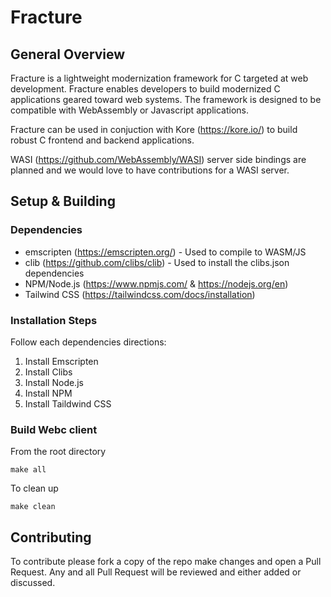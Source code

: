 # Fracture
## General Overview

Fracture is a lightweight modernization framework for C targeted at web development. Fracture enables developers to build modernized C applications geared toward web systems. The framework is designed to be compatible with WebAssembly or Javascript applications.

Fracture can be used in conjuction with Kore (https://kore.io/) to build robust C frontend and backend applications.

WASI (https://github.com/WebAssembly/WASI) server side bindings are planned and we would love to have contributions for a WASI server.

## Setup & Building
### Dependencies
- emscripten (https://emscripten.org/) - Used to compile to WASM/JS
- clib (https://github.com/clibs/clib) - Used to install the clibs.json dependencies
- NPM/Node.js (https://www.npmjs.com/ & https://nodejs.org/en)
- Tailwind CSS (https://tailwindcss.com/docs/installation)

### Installation Steps
Follow each dependencies directions:
1) Install Emscripten
2) Install Clibs
3) Install Node.js
4) Install NPM
5) Install Taildwind CSS


### Build Webc client
From the root directory
```
make all
```

To clean up
```
make clean
```
## Contributing
To contribute please fork a copy of the repo make changes and open a Pull Request. Any and all Pull Request will be reviewed and either added or discussed.

